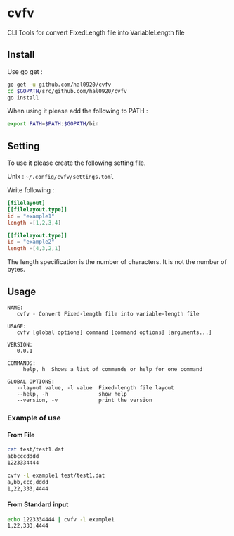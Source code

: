 # cvfv

CLI Tools for convert FixedLength file into VariableLength file

## Install

Use go get :

```sh
go get -u github.com/hal0920/cvfv
cd $GOPATH/src/github.com/hal0920/cvfv
go install
```

When using it please add the following to PATH :

```sh
export PATH=$PATH:$GOPATH/bin
```

## Setting

To use it please create the following setting file.

Unix : `~/.config/cvfv/settings.toml`

Write following :

```toml
[filelayout]
[[filelayout.type]]
id = "example1"
length =[1,2,3,4]

[[filelayout.type]]
id = "example2"
length =[4,3,2,1]
```

The length specification is the number of characters.
It is not the number of bytes.

## Usage

```text
NAME:
   cvfv - Convert Fixed-length file into variable-length file

USAGE:
   cvfv [global options] command [command options] [arguments...]

VERSION:
   0.0.1

COMMANDS:
     help, h  Shows a list of commands or help for one command

GLOBAL OPTIONS:
   --layout value, -l value  Fixed-length file layout
   --help, -h                show help
   --version, -v             print the version
```

### Example of use

#### From File

```sh
cat test/test1.dat
abbcccdddd
1223334444

cvfv -l example1 test/test1.dat
a,bb,ccc,dddd
1,22,333,4444
```

#### From Standard input

```sh
echo 1223334444 | cvfv -l example1
1,22,333,4444
```
